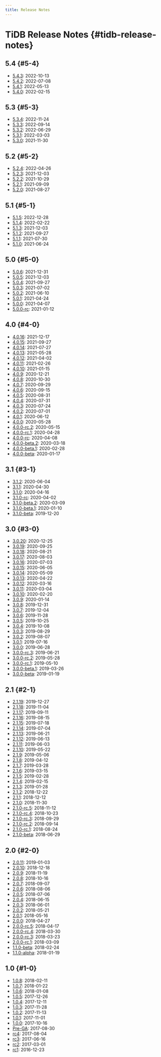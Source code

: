 ```yaml
---
title: Release Notes
---
```


# TiDB Release Notes {#tidb-release-notes}

## 5.4 {#5-4}

-   [5.4.3](/releases/release-5.4.3.md): 2022-10-13
-   [5.4.2](/releases/release-5.4.2.md): 2022-07-08
-   [5.4.1](/releases/release-5.4.1.md): 2022-05-13
-   [5.4.0](/releases/release-5.4.0.md): 2022-02-15

## 5.3 {#5-3}

-   [5.3.4](/releases/release-5.3.4.md): 2022-11-24
-   [5.3.3](/releases/release-5.3.3.md): 2022-09-14
-   [5.3.2](/releases/release-5.3.2.md): 2022-06-29
-   [5.3.1](/releases/release-5.3.1.md): 2022-03-03
-   [5.3.0](/releases/release-5.3.0.md): 2021-11-30

## 5.2 {#5-2}

-   [5.2.4](/releases/release-5.2.4.md): 2022-04-26
-   [5.2.3](/releases/release-5.2.3.md): 2021-12-03
-   [5.2.2](/releases/release-5.2.2.md): 2021-10-29
-   [5.2.1](/releases/release-5.2.1.md): 2021-09-09
-   [5.2.0](/releases/release-5.2.0.md): 2021-08-27

## 5.1 {#5-1}

-   [5.1.5](/releases/release-5.1.5.md): 2022-12-28
-   [5.1.4](/releases/release-5.1.4.md): 2022-02-22
-   [5.1.3](/releases/release-5.1.3.md): 2021-12-03
-   [5.1.2](/releases/release-5.1.2.md): 2021-09-27
-   [5.1.1](/releases/release-5.1.1.md): 2021-07-30
-   [5.1.0](/releases/release-5.1.0.md): 2021-06-24

## 5.0 {#5-0}

-   [5.0.6](/releases/release-5.0.6.md): 2021-12-31
-   [5.0.5](/releases/release-5.0.5.md): 2021-12-03
-   [5.0.4](/releases/release-5.0.4.md): 2021-09-27
-   [5.0.3](/releases/release-5.0.3.md): 2021-07-02
-   [5.0.2](/releases/release-5.0.2.md): 2021-06-10
-   [5.0.1](/releases/release-5.0.1.md): 2021-04-24
-   [5.0.0](/releases/release-5.0.0.md): 2021-04-07
-   [5.0.0-rc](/releases/release-5.0.0-rc.md): 2021-01-12

## 4.0 {#4-0}

-   [4.0.16](/releases/release-4.0.16.md): 2021-12-17
-   [4.0.15](/releases/release-4.0.15.md): 2021-09-27
-   [4.0.14](/releases/release-4.0.14.md): 2021-07-27
-   [4.0.13](/releases/release-4.0.13.md): 2021-05-28
-   [4.0.12](/releases/release-4.0.12.md): 2021-04-02
-   [4.0.11](/releases/release-4.0.11.md): 2021-02-26
-   [4.0.10](/releases/release-4.0.10.md): 2021-01-15
-   [4.0.9](/releases/release-4.0.9.md): 2020-12-21
-   [4.0.8](/releases/release-4.0.8.md): 2020-10-30
-   [4.0.7](/releases/release-4.0.7.md): 2020-09-29
-   [4.0.6](/releases/release-4.0.6.md): 2020-09-15
-   [4.0.5](/releases/release-4.0.5.md): 2020-08-31
-   [4.0.4](/releases/release-4.0.4.md): 2020-07-31
-   [4.0.3](/releases/release-4.0.3.md): 2020-07-24
-   [4.0.2](/releases/release-4.0.2.md): 2020-07-01
-   [4.0.1](/releases/release-4.0.1.md): 2020-06-12
-   [4.0.0](/releases/release-4.0-ga.md): 2020-05-28
-   [4.0.0-rc.2](/releases/release-4.0.0-rc.2.md): 2020-05-15
-   [4.0.0-rc.1](/releases/release-4.0.0-rc.1.md): 2020-04-28
-   [4.0.0-rc](/releases/release-4.0.0-rc.md): 2020-04-08
-   [4.0.0-beta.2](/releases/release-4.0.0-beta.2.md): 2020-03-18
-   [4.0.0-beta.1](/releases/release-4.0.0-beta.1.md): 2020-02-28
-   [4.0.0-beta](/releases/release-4.0.0-beta.md): 2020-01-17

## 3.1 {#3-1}

-   [3.1.2](/releases/release-3.1.2.md): 2020-06-04
-   [3.1.1](/releases/release-3.1.1.md): 2020-04-30
-   [3.1.0](/releases/release-3.1.0-ga.md): 2020-04-16
-   [3.1.0-rc](/releases/release-3.1.0-rc.md): 2020-04-02
-   [3.1.0-beta.2](/releases/release-3.1.0-beta.2.md): 2020-03-09
-   [3.1.0-beta.1](/releases/release-3.1.0-beta.1.md): 2020-01-10
-   [3.1.0-beta](/releases/release-3.1.0-beta.md): 2019-12-20

## 3.0 {#3-0}

-   [3.0.20](/releases/release-3.0.20.md): 2020-12-25
-   [3.0.19](/releases/release-3.0.19.md): 2020-09-25
-   [3.0.18](/releases/release-3.0.18.md): 2020-08-21
-   [3.0.17](/releases/release-3.0.17.md): 2020-08-03
-   [3.0.16](/releases/release-3.0.16.md): 2020-07-03
-   [3.0.15](/releases/release-3.0.15.md): 2020-06-05
-   [3.0.14](/releases/release-3.0.14.md): 2020-05-09
-   [3.0.13](/releases/release-3.0.13.md): 2020-04-22
-   [3.0.12](/releases/release-3.0.12.md): 2020-03-16
-   [3.0.11](/releases/release-3.0.11.md): 2020-03-04
-   [3.0.10](/releases/release-3.0.10.md): 2020-02-20
-   [3.0.9](/releases/release-3.0.9.md): 2020-01-14
-   [3.0.8](/releases/release-3.0.8.md): 2019-12-31
-   [3.0.7](/releases/release-3.0.7.md): 2019-12-04
-   [3.0.6](/releases/release-3.0.6.md): 2019-11-28
-   [3.0.5](/releases/release-3.0.5.md): 2019-10-25
-   [3.0.4](/releases/release-3.0.4.md): 2019-10-08
-   [3.0.3](/releases/release-3.0.3.md): 2019-08-29
-   [3.0.2](/releases/release-3.0.2.md): 2019-08-07
-   [3.0.1](/releases/release-3.0.1.md): 2019-07-16
-   [3.0.0](/releases/release-3.0-ga.md): 2019-06-28
-   [3.0.0-rc.3](/releases/release-3.0.0-rc.3.md): 2019-06-21
-   [3.0.0-rc.2](/releases/release-3.0.0-rc.2.md): 2019-05-28
-   [3.0.0-rc.1](/releases/release-3.0.0-rc.1.md): 2019-05-10
-   [3.0.0-beta.1](/releases/release-3.0.0-beta.1.md): 2019-03-26
-   [3.0.0-beta](/releases/release-3.0-beta.md): 2019-01-19

## 2.1 {#2-1}

-   [2.1.19](/releases/release-2.1.19.md): 2019-12-27
-   [2.1.18](/releases/release-2.1.18.md): 2019-11-04
-   [2.1.17](/releases/release-2.1.17.md): 2019-09-11
-   [2.1.16](/releases/release-2.1.16.md): 2019-08-15
-   [2.1.15](/releases/release-2.1.15.md): 2019-07-18
-   [2.1.14](/releases/release-2.1.14.md): 2019-07-04
-   [2.1.13](/releases/release-2.1.13.md): 2019-06-21
-   [2.1.12](/releases/release-2.1.12.md): 2019-06-13
-   [2.1.11](/releases/release-2.1.11.md): 2019-06-03
-   [2.1.10](/releases/release-2.1.10.md): 2019-05-22
-   [2.1.9](/releases/release-2.1.9.md): 2019-05-06
-   [2.1.8](/releases/release-2.1.8.md): 2019-04-12
-   [2.1.7](/releases/release-2.1.7.md): 2019-03-28
-   [2.1.6](/releases/release-2.1.6.md): 2019-03-15
-   [2.1.5](/releases/release-2.1.5.md): 2019-02-28
-   [2.1.4](/releases/release-2.1.4.md): 2019-02-15
-   [2.1.3](/releases/release-2.1.3.md): 2019-01-28
-   [2.1.2](/releases/release-2.1.2.md): 2018-12-22
-   [2.1.1](/releases/release-2.1.1.md): 2018-12-12
-   [2.1.0](/releases/release-2.1-ga.md): 2018-11-30
-   [2.1.0-rc.5](/releases/release-2.1-rc.5.md): 2018-11-12
-   [2.1.0-rc.4](/releases/release-2.1-rc.4.md): 2018-10-23
-   [2.1.0-rc.3](/releases/release-2.1-rc.3.md): 2018-09-29
-   [2.1.0-rc.2](/releases/release-2.1-rc.2.md): 2018-09-14
-   [2.1.0-rc.1](/releases/release-2.1-rc.1.md): 2018-08-24
-   [2.1.0-beta](/releases/release-2.1-beta.md): 2018-06-29

## 2.0 {#2-0}

-   [2.0.11](/releases/release-2.0.11.md): 2019-01-03
-   [2.0.10](/releases/release-2.0.10.md): 2018-12-18
-   [2.0.9](/releases/release-2.0.9.md): 2018-11-19
-   [2.0.8](/releases/release-2.0.8.md): 2018-10-16
-   [2.0.7](/releases/release-2.0.7.md): 2018-09-07
-   [2.0.6](/releases/release-2.0.6.md): 2018-08-06
-   [2.0.5](/releases/release-2.0.5.md): 2018-07-06
-   [2.0.4](/releases/release-2.0.4.md): 2018-06-15
-   [2.0.3](/releases/release-2.0.3.md): 2018-06-01
-   [2.0.2](/releases/release-2.0.2.md): 2018-05-21
-   [2.0.1](/releases/release-2.0.1.md): 2018-05-16
-   [2.0.0](/releases/release-2.0-ga.md): 2018-04-27
-   [2.0.0-rc.5](/releases/release-2.0-rc.5.md): 2018-04-17
-   [2.0.0-rc.4](/releases/release-2.0-rc.4.md): 2018-03-30
-   [2.0.0-rc.3](/releases/release-2.0-rc.3.md): 2018-03-23
-   [2.0.0-rc.1](/releases/release-2.0-rc.1.md): 2018-03-09
-   [1.1.0-beta](/releases/release-1.1-beta.md): 2018-02-24
-   [1.1.0-alpha](/releases/release-1.1-alpha.md): 2018-01-19

## 1.0 {#1-0}

-   [1.0.8](/releases/release-1.0.8.md): 2018-02-11
-   [1.0.7](/releases/release-1.0.7.md): 2018-01-22
-   [1.0.6](/releases/release-1.0.6.md): 2018-01-08
-   [1.0.5](/releases/release-1.0.5.md): 2017-12-26
-   [1.0.4](/releases/release-1.0.4.md): 2017-12-11
-   [1.0.3](/releases/release-1.0.3.md): 2017-11-28
-   [1.0.2](/releases/release-1.0.2.md): 2017-11-13
-   [1.0.1](/releases/release-1.0.1.md): 2017-11-01
-   [1.0.0](/releases/release-1.0-ga.md): 2017-10-16
-   [Pre-GA](/releases/release-pre-ga.md): 2017-08-30
-   [rc4](/releases/release-rc.4.md): 2017-08-04
-   [rc3](/releases/release-rc.3.md): 2017-06-16
-   [rc2](/releases/release-rc.2.md): 2017-03-01
-   [rc1](/releases/release-rc.1.md): 2016-12-23
